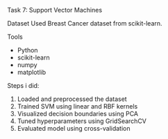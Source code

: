 Task 7: Support Vector Machines

Dataset
Used Breast Cancer dataset from scikit-learn.

Tools
- Python
- scikit-learn
- numpy
- matplotlib

Steps i did:
1. Loaded and preprocessed the dataset
2. Trained SVM using linear and RBF kernels
3. Visualized decision boundaries using PCA
4. Tuned hyperparameters using GridSearchCV
5. Evaluated model using cross-validation
